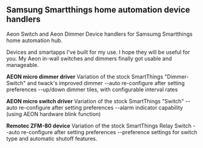 ## Samsung Smartthings home automation device handlers

Aeon Switch and Aeon Dimmer Device handlers for Samsumg Smartthings home automation hub.

Devices and smartapps I've built for my use. I hope they will be useful for you. My Aeon in-wall switches and dimmers finally got usable and manageable.

**AEON micro dimmer driver**
 Variation of the stock SmartThings "Dimmer-Switch" and twack's improved dimmer
	--auto re-configure after setting preferences
	--up/down dimmer tiles, with configurable interval rates

**AEON micro switch driver**
  Variation of the stock SmartThings "Switch"
 	--auto re-configure after setting preferences
 	--alarm indicator capability (using AEON hardware blink function)

**Remotec ZFM-80 device**
  Variation of the stock SmartThings Relay Switch
 	--auto re-configure after setting preferences
 	--preference settings for switch type and automatic shutoff features.

